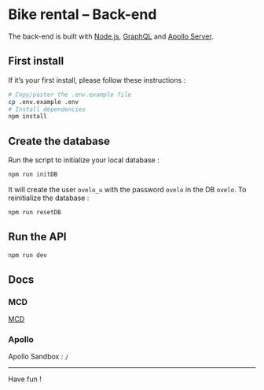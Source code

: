 # Bike rental – Back-end

The back-end is built with [Node.js](https://nodejs.org/en/), [GraphQL](https://graphql.org/) and [Apollo Server](https://www.apollographql.com/docs/apollo-server/).

## First install

If it’s your first install, please follow these instructions&nbsp;:

```bash
# Copy/paster the .env.example file
cp .env.example .env
# Install dependencies
npm install
```

## Create the database

Run the script to initialize your local database&nbsp;:

```bash
npm run initDB
```

It will create the user `ovelo_u` with the password `ovelo` in the DB `ovelo`.
To reinitialize the database&nbsp;:

```bash
npm run resetDB
```

## Run the API

```bash
npm run dev
```

## Docs

### MCD

[MCD](./docs/MCD.drawio.png)

### Apollo

 Apollo Sandbox&nbsp;: `/`

---

Have fun&nbsp;!
